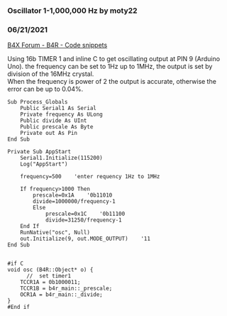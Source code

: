 ### Oscillator 1-1,000,000 Hz by moty22
### 06/21/2021
[B4X Forum - B4R - Code snippets](https://www.b4x.com/android/forum/threads/131840/)

Using 16b TIMER 1 and inline C to get oscillating output at PIN 9 (Arduino Uno). the frequency can be set to 1Hz up to 1MHz, the output is set by division of the 16MHz crystal.  
When the frequency is power of 2 the output is accurate, otherwise the error can be up to 0.04%.  
   

```B4X
Sub Process_Globals  
    Public Serial1 As Serial  
    Private frequency As ULong  
    Public divide As UInt  
    Public prescale As Byte  
    Private out As Pin  
End Sub  
  
Private Sub AppStart  
    Serial1.Initialize(115200)  
    Log("AppStart")  
      
    frequency=500    'enter requency 1Hz to 1MHz  
      
    If frequency>1000 Then  
        prescale=0x1A    '0b11010  
        divide=1000000/frequency-1  
        Else  
            prescale=0x1C    '0b11100  
            divide=31250/frequency-1  
    End If  
    RunNative("osc", Null)  
    out.Initialize(9, out.MODE_OUTPUT)    '11  
End Sub  
  
  
#if C  
void osc (B4R::Object* o) {  
      //  set timer1  
    TCCR1A = 0b1000011;   
    TCCR1B = b4r_main::_prescale;  
    OCR1A = b4r_main::_divide;  
}  
#End if
```